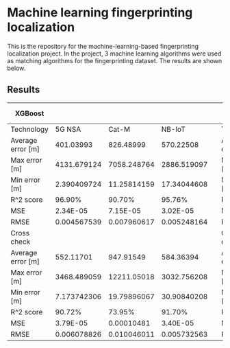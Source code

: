 # Machine learning fingerprinting localization

This is the repository for the machine-learning-based fingerprinting localization project.
In the project, 3 machine learning algorithms were used as matching algorithms for the fingerprinting dataset. The results are shown below.

## Results

| XGBoost           |             |             |             |  | Random Forest     | n_estimators=10,random_state=10 |             |             |  | SVM               |             |             |             |
|-------------------|-------------|-------------|-------------|--|-------------------|---------------------------------|-------------|-------------|--|-------------------|-------------|-------------|-------------|
| Technology        | 5G NSA      | Cat-M       | NB-IoT      |  | Technology        | 5G NSA                          | Cat-M       | NB-IoT      |  | Technology        | 5G NSA      | Cat-M       | NB-IoT      |
| Average error [m] | 401.03993   | 826.48999   | 570.22508   |  | Average error [m] | 57.08174                        | 131.92023   | 133.50993   |  | Average error [m] | 293.24933   | 277.46583   | 280.95731   |
| Max error [m]     | 4131.679124 | 7058.248764 | 2886.519097 |  | Max error [m]     | 3122.097525                     | 7893.39568  | 2666.914154 |  | Max error [m]     | 5795.870015 | 6403.985885 | 3807.681173 |
| Min error [m]     | 2.390409724 | 11.25814159 | 17.34044608 |  | Min error [m]     | 0                               | 0           | 0           |  | Min error [m]     | 0.134258786 | 3.552153589 | 2.941462624 |
| R^2 score         | 96.90%      | 90.70%      | 95.76%      |  | R^2 score         | 99.74%                          | 99.23%      | 99.38%      |  | R^2 score         | 97.78%      | 97.91%      | 98.46%      |
| MSE               | 2.34E-05    | 7.15E-05    | 3.02E-05    |  | MSE               | 1.89E-06                        | 5.24E-06    | 3.95E-06    |  | MSE               | 1.85E-05    | 1.76E-05    | 1.03E-05    |
| RMSE              | 0.004567539 | 0.007960617 | 0.005248164 |  | RMSE              | 0.001303205                     | 0.002203977 | 0.001934819 |  | RMSE              | 0.003982097 | 0.003875206 | 0.003113045 |
| Cross check       |             |             |             |  | Cross check       |                                 |             |             |  | Cross check       |             |             |             |
| Average error [m] | 552.11701   | 947.91549   | 584.36394   |  | Average error [m] | 230.9503                        | 381.6071    | 133.50993   |  | Average error [m] | 991.41841   | 1221.72296  | 1094.58948  |
| Max error [m]     | 3468.489059 | 12211.05018 | 3032.756208 |  | Max error [m]     | 7092.641901                     | 6596.359272 | 2666.914154 |  | Max error [m]     | 5544.686106 | 4806.752374 | 4807.132142 |
| Min error [m]     | 7.173742306 | 19.79896067 | 30.90840208 |  | Min error [m]     | 0.636845339                     | 1.554157809 | 0           |  | Min error [m]     | 11.23530273 | 18.66124681 | 19.20886202 |
| R^2 score         | 90.72%      | 73.95%      | 91.70%      |  | R^2 score         | 95.01%                          | 88.84%      | 93.71%      |  | R^2 score         | 74.51%      | 66.45%      | 73.32%      |
| MSE               | 3.79E-05    | 0.00010481  | 3.40E-05    |  | MSE               | 2.05E-05                        | 4.51E-05    | 2.65E-05    |  | MSE               | 0.000106328 | 0.000135    | 0.000110048 |
| RMSE              | 0.006078826 | 0.010046011 | 0.005732563 |  | RMSE              | 0.004454816                     | 0.006456062 | 0.004887234 |  | RMSE              | 0.00994489  | 0.011400124 | 0.010250576 |

